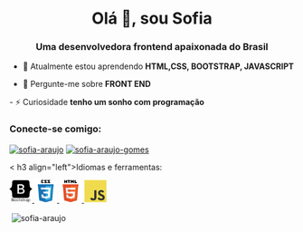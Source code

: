<h1 align="center">Olá 👋, sou Sofia</h1>
<h3 align="center">Uma desenvolvedora frontend apaixonada do Brasil</h3>

- 🌱 Atualmente estou aprendendo **HTML,CSS, BOOTSTRAP, JAVASCRIPT**

- 💬 Pergunte-me sobre **FRONT END**

​​- ⚡ Curiosidade **tenho um sonho com programação**

<h3 align="left">Conecte-se comigo:</h3>
<p align ="esquerda">
<a href="https://dev.to/sofia-araujo" target="blank"><img align="center" src="https://raw.githubusercontent.com/rahuldkjain/ github-profile-readme-generator/master/src/images/icons/Social/devto.svg" alt="sofia-araujo" height="30" width="40" /></a> <a href=
" https://linkedin.com/in/sofia-araujo-gomes" target="blank"><img align="center" src="https://raw.githubusercontent.com/rahuldkjain/github-profile-readme- gerador/master/src/images/icons/Social/linked-in-alt.svg" alt="sofia-araujo-gomes" height="30" width="40" /></a>
</p>

< h3 align="left">Idiomas e ferramentas:</h3>
<p align="left"> <a href="https://getbootstrap.com" target="_blank" rel="noreferrer"> <img src ="https://raw.githubusercontent.com/devicons/devicon/master/icons/bootstrap/bootstrap-plain-wordmark.svg" alt="bootstrap" width="40" height="40"/> </a > <a href="https://www.w3schools.com/css/" target="_blank" rel="noreferrer"> <img src="https://raw.githubusercontent.com/devicons/devicon/master /icons/css3/css3-original-wordmark.svg" alt="css3" width="40" height="40"/> </a> <a href="https://www.w3.org/html /" target="_blank" rel="noreferrer"> <img src="https://raw.githubusercontent.com/devicons/devicon/master/icons/html5/html5-original-wordmark.svg" alt="html5 " width="40" height="40"/> </a> <a href="https://developer.mozilla.org/en-US/docs/Web/JavaScript" target="_blank" rel=" noreferrer"> <img src="https://raw.githubusercontent.com/devicons/devicon/master/icons/javascript/javascript-original.svg" alt="javascript" width="40" height="40"/ > </a> </p>

<p> <img align="center" src="https://github-readme-stats.vercel.app/api?username=sofia-araujo&show_icons=true&locale=en" alt="sofia-araujo" /></p>


